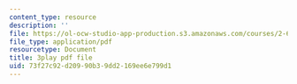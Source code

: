 ```yaml
---
content_type: resource
description: ''
file: https://ol-ocw-studio-app-production.s3.amazonaws.com/courses/2-627-fundamentals-of-photovoltaics-fall-2013/73f27c92d20990b39dd2169ee6e799d1_C42jXQLc_Jo.pdf
file_type: application/pdf
resourcetype: Document
title: 3play pdf file
uid: 73f27c92-d209-90b3-9dd2-169ee6e799d1
---
```

